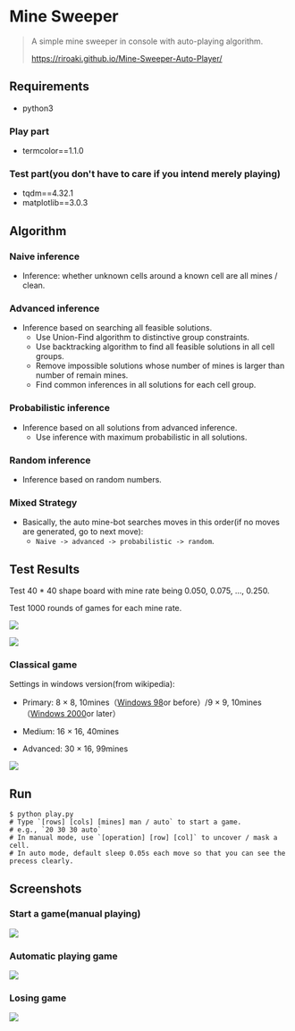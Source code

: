 # Mine Sweeper

> A simple mine sweeper in console with auto-playing algorithm.
>
> https://riroaki.github.io/Mine-Sweeper-Auto-Player/

## Requirements

- python3

### Play part

- termcolor==1.1.0

### Test part(you don't have to care if you intend merely playing)

- tqdm==4.32.1
- matplotlib==3.0.3

## Algorithm

### Naive inference

- Inference: whether unknown cells around a known cell are all mines / clean.

### Advanced inference

- Inference based on searching all feasible solutions.
  - Use Union-Find algorithm to distinctive group constraints.
  - Use backtracking algorithm to find all feasible solutions in all cell groups.
  - Remove impossible solutions whose number of mines is larger than number of remain mines.
  - Find common inferences in all solutions for each cell group.

### Probabilistic inference

- Inference based on all solutions from advanced inference.
  - Use inference with maximum probabilistic in all solutions.

### Random inference

- Inference based on random numbers.

### Mixed Strategy

- Basically, the auto mine-bot searches moves in this order(if no moves are generated,  go to next move):
  -  `Naive -> advanced -> probabilistic -> random`.

## Test Results

Test 40 * 40 shape board with mine rate being 0.050, 0.075, …,  0.250.

Test 1000 rounds of games for each mine rate.

![](../blog/source/_posts/Mine-Sweeper-Auto-Player/test.png)

![](test.png)

### Classical game

Settings in windows version(from wikipedia):

- Primary: 8 × 8, 10mines（[Windows 98](https://zh.wikipedia.org/wiki/Windows_98)or before）/9 × 9, 10mines（[Windows 2000](https://zh.wikipedia.org/wiki/Windows_2000)or later）

- Medium: 16 × 16, 40mines
- Advanced: 30 × 16, 99mines

![](screenshots/classic.png)

## Run

```shell
$ python play.py
# Type `[rows] [cols] [mines] man / auto` to start a game.
# e.g., `20 30 30 auto`
# In manual mode, use `[operation] [row] [col]` to uncover / mask a cell.
# In auto mode, default sleep 0.05s each move so that you can see the precess clearly.
```

## Screenshots

### Start a game(manual playing)

![](screenshots/man-start.png)

### Automatic playing game

![](screenshots/win.png)

### Losing game

![](screenshots/losing.png)

